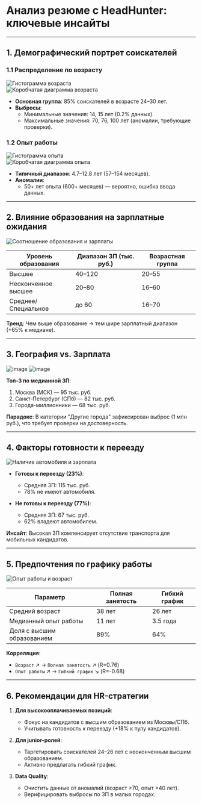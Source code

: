 
# Анализ резюме с HeadHunter: ключевые инсайты

---

## 1. Демографический портрет соискателей

### 1.1 Распределение по возрасту
![Гистограмма возраста](hist_age.png)  
![Коробчатая диаграмма возраста](box_age.png)

- **Основная группа**: 85% соискателей в возрасте 24–30 лет.
- **Выбросы**: 
  - Минимальные значения: 14, 15 лет (0.2% данных).
  - Максимальные значения: 70, 76, 100 лет (аномалии, требующие проверки).

### 1.2 Опыт работы
![Гистограмма опыта](hist__work_exp.png)  
![Коробчатая диаграмма опыта](box__work_exp.png)

- **Типичный диапазон**: 4.7–12.8 лет (57–154 месяцев).
- **Аномалии**: 
  - 50+ лет опыта (600+ месяцев) — вероятно, ошибка ввода данных.

---

## 2. Влияние образования на зарплатные ожидания
![Соотношение образования и зарплаты](educ_salary.png)

| Уровень образования      | Диапазон ЗП (тыс. руб.) | Возрастная группа |
|--------------------------|--------------------------|-------------------|
| Высшее                   | 40–120                   | 20–55             |
| Неоконченное высшее       | 20–80                    | 16–60             |
| Среднее/Специальное       | до 60                    | 16–70             |

**Тренд**: Чем выше образование → тем шире зарплатный диапазон (+65% к медиане).

---

## 3. География vs. Зарплата
![image](https://github.com/user-attachments/assets/f2cc586f-a9f0-4e18-9561-25659a2701ec)
![image](https://github.com/user-attachments/assets/71f4eb21-ac89-4c07-9c48-eabd3fcae233)

**Топ-3 по медианной ЗП**:
1. Москва (МСК) — 95 тыс. руб.
2. Санкт-Петербург (СПб) — 82 тыс. руб.
3. Города-миллионники — 68 тыс. руб.

**Парадокс**: В категории "Другие города" зафиксирован выброс (1 млн руб.), что требует проверки на достоверность.

---

## 4. Факторы готовности к переезду
![Наличие автомобиля и зарплата](auto.png)

- **Готовы к переезду (23%)**:
  - Средняя ЗП: 115 тыс. руб.
  - 78% не имеют автомобиля.
  
- **Не готовы к переезду (77%)**:
  - Средняя ЗП: 67 тыс. руб.
  - 62% владеют автомобилем.

**Инсайт**: Высокая ЗП компенсирует отсутствие транспорта для мобильных кандидатов.

---

## 5. Предпочтения по графику работы
![Опыт работы и возраст](exp_age_chart.png)

| Параметр                | Полная занятость | Гибкий график |
|-------------------------|-------------------|---------------|
| Средний возраст         | 38 лет            | 26 лет        |
| Медианный опыт работы   | 11 лет            | 3.5 года      |
| Доля с высшим образованием | 89%            | 64%           |

**Корреляция**: 
- `Возраст` ↗️ → `Полная занятость` ↗️ (R=0.76)
- `Опыт работы` ↗️ → `Гибкий график` ↘️ (R=-0.68)

---

## 6. Рекомендации для HR-стратегии

1. **Для высокооплачиваемых позиций**:
   - Фокус на кандидатов с высшим образованием из Москвы/СПб.
   - Учитывать готовность к переезду (+18% к пулу кандидатов).

2. **Для junior-ролей**:
   - Таргетировать соискателей 24–26 лет с неоконченным высшим образованием.
   - Активно предлагать гибкий график.

3. **Data Quality**:
   - Очистить данные от аномалий (возраст >70, опыт >40 лет).
   - Верифицировать выбросы по ЗП в малых городах.
